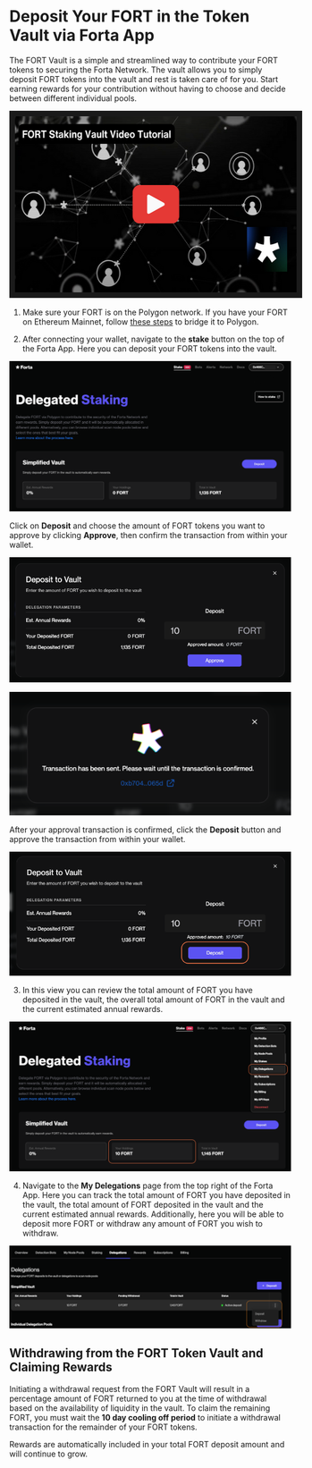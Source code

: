 # Deposit Your FORT in the Token Vault via Forta App

The FORT Vault is a simple and streamlined way to contribute your FORT tokens to securing the Forta Network. The vault allows you to simply deposit FORT tokens into the vault and rest is taken care of for you. Start earning rewards for your contribution without having to choose and decide between different individual pools. 

<a href="http://www.youtube.com/watch?feature=player_embedded&v=MWCCNRk5IbQ"
target="_blank"><img src="fort-vault-video-1.png"
alt="vault-video" width="560" height="315" border="10" /></a>

1. Make sure your FORT is on the Polygon network. If you have your FORT on Ethereum Mainnet, follow [these steps](https://docs.forta.network/en/latest/bridging-fort/) to bridge it to Polygon. 

2. After connecting your wallet, navigate to the **stake** button on the top of the Forta App. Here you can deposit your FORT tokens into the vault. 

![DEPOSIT 1](./vaultdeposit1.png)

Click on **Deposit** and choose the amount of FORT tokens you want to approve by clicking **Approve**, then confirm the transaction from within your wallet. 

![DEPOSIT 2](./vaultdeposit2.png)

![DEPOSIT 3](./vaultdeposit3.png)

After your approval transaction is confirmed, click the **Deposit** button and approve the transaction from within your wallet. 

![DEPOSIT 4](./vaultdeposit4.png)

3. In this view you can review the total amount of FORT you have deposited in the vault, the overall total amount of FORT in the vault and the current estimated annual rewards. 

![DEPOSIT 5](./vaultdeposit5.png)

4. Navigate to the **My Delegations** page from the top right of the Forta App. Here you can track the total amount of FORT you have deposited in the vault, the total amount of FORT deposited in the vault and the current estimated annual rewards. Additionally, here you will be able to deposit more FORT or withdraw any amount of FORT you wish to withdraw. 
	
![DEPOSIT 6](./vaultdeposit6.png)

## Withdrawing from the FORT Token Vault and Claiming Rewards

Initiating a withdrawal request from the FORT Vault will result in a percentage amount of FORT returned to you at the time of withdrawal based on the availability of liquidity in the vault. To claim the remaining FORT, you must wait the **10 day cooling off period** to initiate a withdrawal transaction for the remainder of your FORT tokens. 

Rewards are automatically included in your total FORT deposit amount and will continue to grow.  
